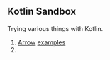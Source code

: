 ## Kotlin Sandbox

Trying various things with Kotlin.

1. [Arrow](https://arrow-kt.io/) [examples](src/main/kotlin/arrow/Examples.kt)
2. 
